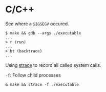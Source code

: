 # C/C++

See where a `SIGSEGV` occured.

```
$ make && gdb --args ./executable
...
> r (run)
...
> bt (backtrace)
...
```

Using [strace](https://man7.org/linux/man-pages/man1/strace.1.html) to record all called system calls.

`-f`: Follow child processes

```
& make && strace -f ./executable
```
